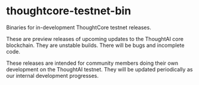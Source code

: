 # thoughtcore-testnet-bin
Binaries for in-development ThoughtCore testnet releases.

These are preview releases of upcoming updates to the ThoughtAI core blockchain.
They are unstable builds.  There will be bugs and incomplete code.

These releases are intended for community members doing their own development on the ThoughtAI testnet.
They will be updated periodically as our internal development progresses.
